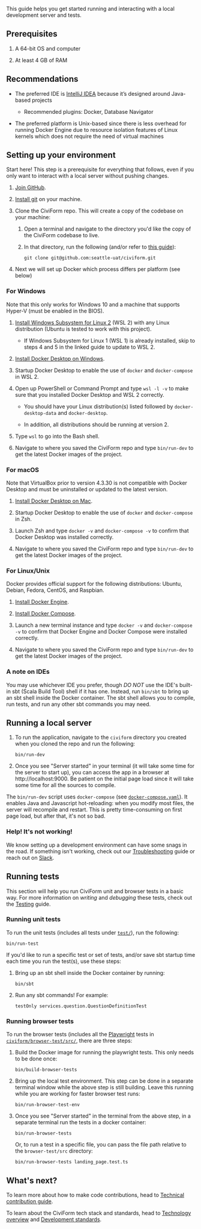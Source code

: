 This guide helps you get started running and interacting with a local development server and tests.

## Prerequisites

1. A 64-bit OS and computer

1. At least 4 GB of RAM

## Recommendations

* The preferred IDE is [IntelliJ IDEA](https://www.jetbrains.com/idea/download/) because it’s designed around Java-based projects

    * Recommended plugins: Docker, Database Navigator

* The preferred platform is Unix-based since there is less overhead for running Docker Engine due to resource isolation features of Linux kernels which does not require the need of virtual machines 

## Setting up your environment

Start here! This step is a prerequisite for everything that follows, even if you only want to interact with a local server without pushing changes.

1. [Join GitHub](https://github.com/join).

1. [Install git](https://github.com/git-guides/install-git) on your machine.

1. Clone the CiviForm repo. This will create a copy of the codebase on your machine:

    1. Open a terminal and navigate to the directory you'd like the copy of the CiviForm codebase to live.
    1. In that directory, run the following (and/or refer to
       [this guide](https://docs.github.com/en/github/creating-cloning-and-archiving-repositories/cloning-a-repository)):

           git clone git@github.com:seattle-uat/civiform.git

1. Next we will set up Docker which process differs per platform (see below)


### For Windows

Note that this only works for Windows 10 and a machine that supports Hyper-V (must be enabled in the BIOS).

1. [Install Windows Subsystem for Linux 2](https://docs.microsoft.com/en-us/windows/wsl/install-win10) (WSL 2) with any Linux distribution (Ubuntu is tested to work with this project).

    * If Windows Subsystem for Linux 1 (WSL 1) is already installed, skip to steps 4 and 5 in the linked guide to update to WSL 2.

1. [Install Docker Desktop on Windows](https://docs.docker.com/docker-for-windows/install/).

1. Startup Docker Desktop to enable the use of `docker` and `docker-compose` in WSL 2.

1. Open up PowerShell or Command Prompt and type `wsl -l -v` to make sure that you installed Docker Desktop and WSL 2 correctly.

    * You should have your Linux distribution(s) listed followed by `docker-desktop-data` and `docker-desktop`.

    * In addition, all distributions should be running at version 2.

1. Type `wsl` to go into the Bash shell.

1. Navigate to where you saved the CiviForm repo and type `bin/run-dev` to get the latest Docker images of the project.


### For macOS

Note that VirtualBox prior to version 4.3.30 is not compatible with Docker Desktop and must be uninstalled or updated to the latest version.

1. [Install Docker Desktop on Mac](https://docs.docker.com/docker-for-mac/install/).

1. Startup Docker Desktop to enable the use of `docker` and `docker-compose` in Zsh.

1. Launch Zsh and type `docker -v` and `docker-compose -v` to confirm that Docker Desktop was installed correctly.

1. Navigate to where you saved the CiviForm repo and type `bin/run-dev` to get the latest Docker images of the project.


### For Linux/Unix

Docker provides official support for the following distributions: Ubuntu, Debian, Fedora, CentOS, and Raspbian.

1. [Install Docker Engine](https://docs.docker.com/engine/install/).

1. [Install Docker Compose](https://docs.docker.com/compose/install/).

1. Launch a new terminal instance and type `docker -v` and `docker-compose -v` to confirm that Docker Engine and Docker Compose were installed correctly.

1. Navigate to where you saved the CiviForm repo and type `bin/run-dev` to get the latest Docker images of the project.


### A note on IDEs

You may use whichever IDE you prefer, though _DO NOT_ use the IDE's built-in sbt (Scala Build Tool) shell if it has one. Instead, run `bin/sbt` to bring up an sbt shell inside the Docker container. The sbt shell allows you to compile, run tests, and run any other sbt commands you may need.


## Running a local server

1. To run the application, navigate to the `civiform` directory you created when you cloned the repo and run the following:

       bin/run-dev

2. Once you see "Server started" in your terminal (it will take some time for the server to start up),
   you can access the app in a browser at http://localhost:9000.
   Be patient on the initial page load since it will take some time for all the sources to compile.

The `bin/run-dev` script uses `docker-compose` (see [`docker-compose.yaml`](https://github.com/seattle-uat/civiform/blob/main/docker-compose.yml)). It enables Java and Javascript hot-reloading: when you modify most files, the server will recompile and restart. This is pretty time-consuming on first page load, but after that, it's not so bad.


### Help! It's not working!

We know setting up a development environment can have some snags in the road. If something isn't working, check out our [Troubleshooting](https://github.com/seattle-uat/civiform/wiki/Dev-troubleshooting) guide or reach out on [Slack](https://join.slack.com/t/civiform/shared_invite/zt-niap7ys1-RAICICUpDJfjpizjyjBr7Q).


## Running tests

This section will help you run CiviForm unit and browser tests in a basic way. For more information on _writing_ and _debugging_ these tests, check out the [Testing](https://github.com/seattle-uat/civiform/wiki/Testing) guide.


### Running unit tests

To run the unit tests (includes all tests under [`test/`](https://github.com/seattle-uat/civiform/tree/main/universal-application-tool-0.0.1/test)), run the following:

```
bin/run-test
```

If you'd like to run a specific test or set of tests, and/or save sbt startup time each time you run the test(s), use these steps:

1. Bring up an sbt shell inside the Docker container by running:

       bin/sbt

1. Run any sbt commands! For example:

       testOnly services.question.QuestionDefinitionTest


### Running browser tests

To run the browser tests (includes all the [Playwright](https://playwright.dev/) tests in [`civiform/browser-test/src/`](https://github.com/seattle-uat/civiform/tree/main/browser-test/src), there are three steps:

1. Build the Docker image for running the playwright tests. This only needs to be done once:

       bin/build-browser-tests

1. Bring up the local test environment. This step can be done in a separate terminal window while the above step is still building.
   Leave this running while you are working for faster browser test runs:

       bin/run-browser-test-env

1. Once you see "Server started" in the terminal from the above step, in a separate terminal run the
   tests in a docker container:

       bin/run-browser-tests

   Or, to run a test in a specific file, you can pass the file path relative to the `browser-test/src` directory:

       bin/run-browser-tests landing_page.test.ts


## What's next?

To learn more about how to make code contributions, head to [Technical contribution guide](https://github.com/seattle-uat/civiform/wiki/Technical-contributions).

To learn about the CiviForm tech stack and standards, head to [Technology overview](https://github.com/seattle-uat/civiform/wiki/Technology-overview) and [Development standards](https://github.com/seattle-uat/civiform/wiki/Development-standards).